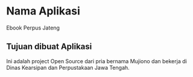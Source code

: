 # Nama Aplikasi

Ebook Perpus Jateng

## Tujuan dibuat Aplikasi

Ini adalah project Open Source dari pria bernama Mujiono dan bekerja di Dinas Kearsipan dan Perpustakaan Jawa Tengah.
